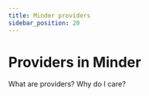 ```yaml
---
title: Minder providers
sidebar_position: 20
---
```


# Providers in Minder

What are providers?  Why do I care?